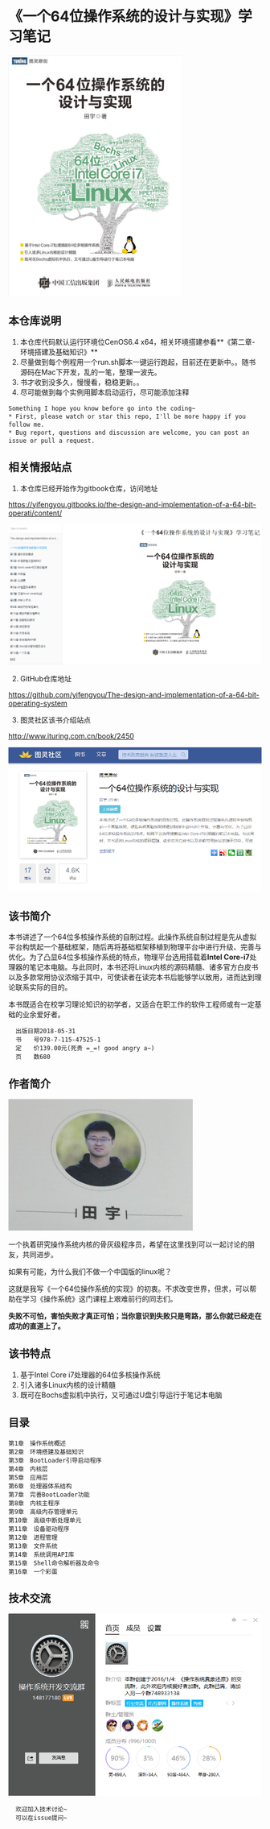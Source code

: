 # 《一个64位操作系统的设计与实现》学习笔记

![1528172698621.png](image/1528172698621.png)

## 本仓库说明

1. 本仓库代码默认运行环境位CenOS6.4 x64，相关环境搭建参看**《第二章-环境搭建及基础知识》**
2. 尽量做到每个例程用一个run.sh脚本一键运行跑起，目前还在更新中。。随书源码在Mac下开发，乱的一笔，整理一波先。
3. 书才收到没多久，慢慢看，稳稳更新。。
4. 尽可能做到每个实例用脚本启动运行，尽可能添加注释

```
Something I hope you know before go into the coding~
* First, please watch or star this repo, I'll be more happy if you follow me.
* Bug report, questions and discussion are welcome, you can post an issue or pull a request.
```

## 相关情报站点

1. 本仓库已经开始作为gitbook仓库，访问地址

<https://yifengyou.gitbooks.io/the-design-and-implementation-of-a-64-bit-operati/content/>

![1528024651841.png](image/1528024651841.png)

2. GitHub仓库地址

<https://github.com/yifengyou/The-design-and-implementation-of-a-64-bit-operating-system>

3. 图灵社区该书介绍站点

<http://www.ituring.com.cn/book/2450>

![1528024676833.png](image/1528024676833.png)

## 该书简介

本书讲述了一个64位多核操作系统的自制过程。此操作系统自制过程是先从虚拟平台构筑起一个基础框架，随后再将基础框架移植到物理平台中进行升级、完善与优化。为了凸显64位多核操作系统的特点，物理平台选用搭载着**Intel Core-i7**处理器的笔记本电脑。与此同时，本书还将Linux内核的源码精髓、诸多官方白皮书以及多款常用协议浓缩于其中，可使读者在读完本书后能够学以致用，进而达到理论联系实际的目的。

本书既适合在校学习理论知识的初学者，又适合在职工作的软件工程师或有一定基础的业余爱好者。

```
  出版日期2018-05-31
  书　　号978-7-115-47525-1
  定　　价139.00元(死贵 =_=! good angry a~)
  页　　数680
```

## 作者简介

![1528023934602.png](image/1528023934602.png)

一个执着研究操作系统内核的骨灰级程序员，希望在这里找到可以一起讨论的朋友，共同进步。

如果有可能，为什么我们不做一个中国版的linux呢？

这就是我写《一个64位操作系统的实现》的初衷。不求改变世界，但求，可以帮助在学习《操作系统》这门课程上艰难前行的同志们。

**失败不可怕，害怕失败才真正可怕；当你意识到失败只是弯路，那么你就已经走在成功的直道上了。**

## 该书特点

1. 基于Intel Core i7处理器的64位多核操作系统
2. 引入诸多Linux内核的设计精髓
3. 既可在Bochs虚拟机中执行，又可通过U盘引导运行于笔记本电脑

## 目录
```
第1章　操作系统概述
第2章　环境搭建及基础知识
第3章　BootLoader引导启动程序
第4章　内核层
第5章　应用层　
第6章　处理器体系结构
第7章　完善BootLoader功能
第8章　内核主程序
第9章　高级内存管理单元　
第10章　高级中断处理单元
第11章　设备驱动程序
第12章　进程管理
第13章　文件系统
第14章　系统调用API库
第15章　Shell命令解析器及命令
第16章　一个彩蛋
```
## 技术交流

![1528023577132.png](image/1528023577132.png)

      欢迎加入技术讨论~
      可以在issue提问~
